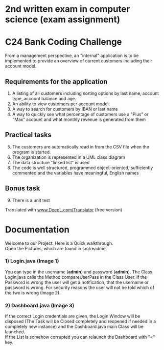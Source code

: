 # 2nd written exam in computer science (exam assignment)

# C24 Bank Coding Challenge

From a management perspective, an "internal" application is to be implemented to provide an overview of current customers including their account model.

## Requirements for the application

1) A listing of all customers including sorting options by last name, account type, account balance and age.
2) An ability to view customers per account model.
3) A way to search for customers by IBAN or last name
4) A way to quickly see what percentage of customers use a "Plus" or "Max" account and what monthly revenue is generated from them

## Practical tasks

5) The customers are automatically read in from the CSV file when the program is started.
6) The organization is represented in a UML class diagram
7) The data structure "linked list" is used
8) The code is well structured, programmed object-oriented, sufficiently commented and the variables have meaningful, English names

## Bonus task

9) There is a unit test

Translated with www.DeepL.com/Translator (free version)

# Documentation

Welcome to our Project. Here is a Quick walkthrough.  
Open the Pictures, which are found in src/readme.  
### 1) Login.java (Image 1)  
You can type in the username (**admin**) and password (**admin**). The Class Login.java calls the Method compareUserPass in the Class User. If the Password is wrong the user will get a notification, that the username or password is wrong. For security reasons the user will not be told which of the two is wrong (Image 2).
### 2) Dashboard.java (Image 3)
If the correct Login credentials are given, the Login Window will be disposed (The Task will be Closed completely and reopened if needed in a completely new instance) and the Dashboard.java main Class will be launched.   
If the List is somehow corrupted you can relaunch the Dashboard with "<" key.